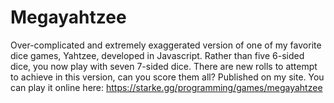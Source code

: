 # Megayahtzee
Over-complicated and extremely exaggerated version of one of my favorite dice games, Yahtzee, developed in Javascript. Rather than five 6-sided dice, you now play with seven 7-sided dice. There are new rolls to attempt to achieve in this version, can you score them all? 
Published on my site. You can play it online here: https://starke.gg/programming/games/megayahtzee
